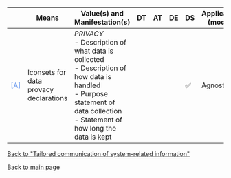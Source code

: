 |       | Means  | Value(s) and  Manifestation(s)| DT|AT | DE | DS | Application (model) | Approach | Visual elements | Additional details
| ----------- | --------------- | --------------------------- | ---------------  |------------------------------|-------------| ----------------------|----------------------|----------------------------|--------------------|------------------------|
<span style="color:#6495ED">[A]</span> | Iconsets for data provacy declarations | *PRIVACY*<br> - Description of what data is collected <br> - Description of how data is handled <br> - Purpose statement of data collection <br> - Statement of how long the data is kept | | | | ✅ | Agnostic | | Iconsets | 

[Back to "Tailored communication of system-related information"](../Table3A.md)

[Back to main page](../index.md)
